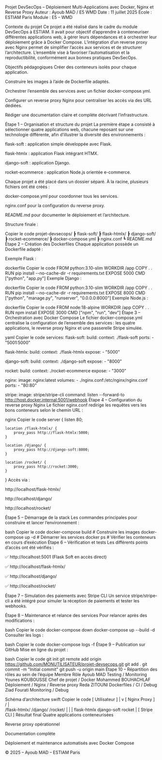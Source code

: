 Projet DevSecOps – Déploiement Multi-Applications avec Docker, Nginx et Reverse Proxy
Auteur : Ayoub MAD / E5 WMD
Date : 11 juillet 2025
École : ESTIAM Paris
Module : E5 – WMD

Contexte du projet
Ce projet a été réalisé dans le cadre du module DevSecOps à ESTIAM. Il avait pour objectif d’apprendre à conteneuriser différentes applications web, à gérer leurs dépendances et à orchestrer leur déploiement grâce à Docker Compose. L’intégration d’un reverse proxy avec Nginx permet de simplifier l’accès aux services et de structurer l’architecture. L’ensemble vise à favoriser l’automatisation et la reproductibilité, conformément aux bonnes pratiques DevSecOps.

Objectifs pédagogiques
Créer des conteneurs isolés pour chaque application.

Construire les images à l’aide de Dockerfile adaptés.

Orchestrer l’ensemble des services avec un fichier docker-compose.yml.

Configurer un reverse proxy Nginx pour centraliser les accès via des URL dédiées.

Rédiger une documentation claire et complète décrivant l’infrastructure.

Étape 1 – Organisation et structure du projet
La première étape a consisté à sélectionner quatre applications web, chacune reposant sur une technologie différente, afin d’illustrer la diversité des environnements :

flask-soft : application simple développée avec Flask.

flask-htmlx : application Flask intégrant HTMX.

django-soft : application Django.

rocket-ecommerce : application Node.js orientée e-commerce.

Chaque projet a été placé dans un dossier séparé. À la racine, plusieurs fichiers ont été créés :

docker-compose.yml pour coordonner tous les services.

nginx.conf pour la configuration du reverse proxy.

README.md pour documenter le déploiement et l’architecture.

Structure finale :

Copier le code
projet-devsecops/
 ┣ flask-soft/
 ┣ flask-htmlx/
 ┣ django-soft/
 ┣ rocket-ecommerce/
 ┣ docker-compose.yml
 ┣ nginx.conf
 ┗ README.md
Étape 2 – Création des Dockerfiles
Chaque application possède un Dockerfile adapté :

Exemple Flask :

dockerfile
Copier le code
FROM python:3.10-slim
WORKDIR /app
COPY . .
RUN pip install --no-cache-dir -r requirements.txt
EXPOSE 5000
CMD ["python", "app.py"]
Exemple Django :

dockerfile
Copier le code
FROM python:3.10-slim
WORKDIR /app
COPY . .
RUN pip install --no-cache-dir -r requirements.txt
EXPOSE 8000
CMD ["python", "manage.py", "runserver", "0.0.0.0:8000"]
Exemple Node.js :

dockerfile
Copier le code
FROM node:18-alpine
WORKDIR /app
COPY . .
RUN npm install
EXPOSE 3000
CMD ["npm", "run", "dev"]
Étape 3 – Orchestration avec Docker Compose
Le fichier docker-compose.yml centralise la configuration de l’ensemble des services : les quatre applications, le reverse proxy Nginx et une passerelle Stripe simulée.

yaml
Copier le code
services:
  flask-soft:
    build:
      context: ./flask-soft
    ports:
      - "5001:5000"

  flask-htmlx:
    build:
      context: ./flask-htmlx
    expose:
      - "5000"

  django-soft:
    build:
      context: ./django-soft
    expose:
      - "8000"

  rocket:
    build:
      context: ./rocket-ecommerce
    expose:
      - "3000"

  nginx:
    image: nginx:latest
    volumes:
      - ./nginx.conf:/etc/nginx/nginx.conf
    ports:
      - "80:80"

  stripe:
    image: stripe/stripe-cli
    command: listen --forward-to http://host.docker.internal:5001/webhook
Étape 4 – Configuration du reverse proxy Nginx
Le fichier nginx.conf redirige les requêtes vers les bons conteneurs selon le chemin URL :

nginx
Copier le code
server {
    listen 80;

    location /flask-htmlx/ {
        proxy_pass http://flask-htmlx:5000;
    }

    location /django/ {
        proxy_pass http://django-soft:8000;
    }

    location /rocket/ {
        proxy_pass http://rocket:3000;
    }
}
Accès via :

http://localhost/flask-htmlx/

http://localhost/django/

http://localhost/rocket/

Étape 5 – Démarrage de la stack
Les commandes principales pour construire et lancer l’environnement :

bash
Copier le code
docker-compose build         # Construire les images
docker-compose up -d         # Démarrer les services
docker ps                    # Vérifier les conteneurs en cours d’exécution
Étape 6 – Vérification et tests
Les différents points d’accès ont été vérifiés :

✅ http://localhost:5001 (Flask Soft en accès direct)

✅ http://localhost/flask-htmlx/

✅ http://localhost/django/

✅ http://localhost/rocket/

Étape 7 – Simulation des paiements avec Stripe CLI
Un service stripe/stripe-cli a été intégré pour simuler la réception de paiements et tester les webhooks.

Étape 8 – Maintenance et relance des services
Pour relancer après des modifications :

bash
Copier le code
docker-compose down
docker-compose up --build -d
Consulter les logs :

bash
Copier le code
docker-compose logs -f
Étape 9 – Publication sur GitHub
Mise en ligne du projet :

bash
Copier le code
git init
git remote add origin https://github.com/MONUTILISATEUR/projet-devsecops.git
git add .
git commit -m "Initial commit"
git push -u origin main
Étape 10 – Répartition des rôles au sein de l’équipe
Membre	Rôle
Ayoub MAD	Testing / Monitoring
Younes KOUBOUSSE	Chef de projet / Docker
Mohammed BOUHACHLAF	Déploiement / Nginx / Reverse proxy
Reda ZITOUNI	Dockerfiles / CI / Debug
Ziad Fourati	Monitoring / Debug

Schéma d’architecture
swift
Copier le code
         [ Utilisateur ]
               |
               v
         [ Nginx Proxy ]
        /       |       \
 /flask-htmlx/ /django/  /rocket/
     |           |          |
flask-htmlx  django-soft  rocket
               |
         [ Stripe CLI ]
Résultat final
Quatre applications conteneurisées

Reverse proxy opérationnel

Documentation complète

Déploiement et maintenance automatisés avec Docker Compose

© 2025 – Ayoub MAD – ESTIAM Paris